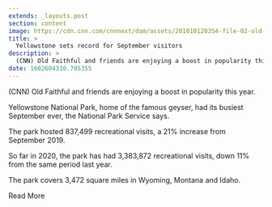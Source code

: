 ```yaml
--- 
extends: _layouts.post 
section: content 
image: https://cdn.cnn.com/cnnnext/dam/assets/201010120354-file-02-old-faithful-yellowstone-national-park-0826-super-tease.jpg 
title: > 
  Yellowstone sets record for September visitors 
description: > 
  (CNN) Old Faithful and friends are enjoying a boost in popularity this year.Yellowstone National Park, home of the famous geyser, had its busiest September ever, the National Park Service says.The park hosted 837,499 recreational visits, a 21% increase from September 2019.So far in 2020, the park has had 3,383,872 recreational visits, down 11% from the same period last year.The park covers 3,472 square miles in Wyoming, Montana and Idaho. 
date: 1602604330.705355 
--- 
```

(CNN) Old Faithful and friends are enjoying a boost in popularity this year.

Yellowstone National Park, home of the famous geyser, had its busiest September ever, the National Park Service says.

The park hosted 837,499 recreational visits, a 21% increase from September 2019.

So far in 2020, the park has had 3,383,872 recreational visits, down 11% from the same period last year.

The park covers 3,472 square miles in Wyoming, Montana and Idaho.

Read More